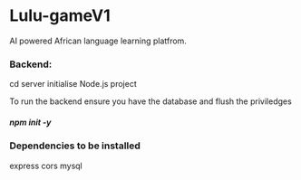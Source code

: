 # Lulu-gameV1
AI powered African language learning platfrom.

### Backend:
cd server
initialise Node.js project 

To run the backend ensure you have the database and flush the priviledges

##### npm init -y

### Dependencies to be installed
express
cors
mysql


